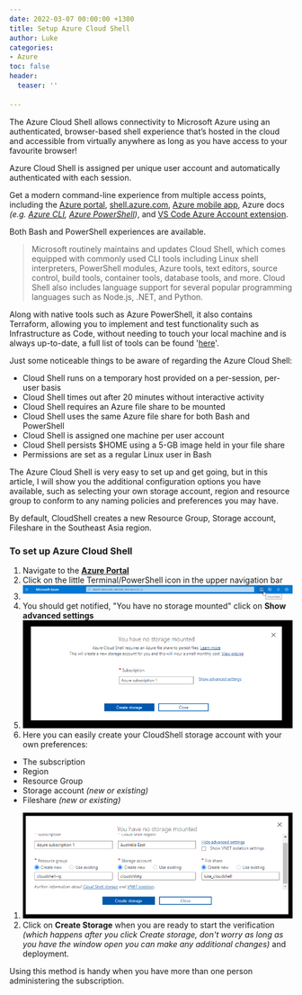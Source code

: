 ```yaml
---
date: 2022-03-07 00:00:00 +1300
title: Setup Azure Cloud Shell
author: Luke
categories:
- Azure
toc: false
header:
  teaser: ''

---
```

The Azure Cloud Shell allows connectivity to Microsoft Azure using an authenticated, browser-based shell experience that’s hosted in the cloud and accessible from virtually anywhere as long as you have access to your favourite browser!

Azure Cloud Shell is assigned per unique user account and automatically authenticated with each session.

Get a modern command-line experience from multiple access points, including the [Azure portal](https://portal.azure.com/), [shell.azure.com](https://shell.azure.com/), [Azure mobile app](https://azure.microsoft.com/en-us/features/azure-portal/mobile-app/), Azure docs _(e.g._ [_Azure CLI_](https://docs.microsoft.com/en-us/cli/azure/overview?view=azure-cli-latest)_,_ [_Azure PowerShell_](https://docs.microsoft.com/en-us/powershell/azure/get-started-azureps?view=azurermps-6.8.1&viewFallbackFrom=azurermps-6.1.0)_)_, and [VS Code Azure Account extension](https://marketplace.visualstudio.com/items?itemName=ms-vscode.azure-account).

Both Bash and PowerShell experiences are available.

> Microsoft routinely maintains and updates Cloud Shell, which comes equipped with commonly used CLI tools including Linux shell interpreters, PowerShell modules, Azure tools, text editors, source control, build tools, container tools, database tools, and more. Cloud Shell also includes language support for several popular programming languages such as Node.js, .NET, and Python.

Along with native tools such as Azure PowerShell, it also contains Terraform, allowing you to implement and test functionality such as Infrastructure as Code, without needing to touch your local machine and is always up-to-date, a full list of tools can be found '[here](https://docs.microsoft.com/en-us/azure/cloud-shell/features "Features & tools for Azure Cloud Shell")'.

Just some noticeable things to be aware of regarding the Azure Cloud Shell:

* Cloud Shell runs on a temporary host provided on a per-session, per-user basis
* Cloud Shell times out after 20 minutes without interactive activity
* Cloud Shell requires an Azure file share to be mounted
* Cloud Shell uses the same Azure file share for both Bash and PowerShell
* Cloud Shell is assigned one machine per user account
* Cloud Shell persists $HOME using a 5-GB image held in your file share
* Permissions are set as a regular Linux user in Bash

The Azure Cloud Shell is very easy to set up and get going, but in this article, I will show you the additional configuration options you have available, such as selecting your own storage account, region and resource group to conform to any naming policies and preferences you may have.

By default, CloudShell creates a new Resource Group, Storage account, Fileshare in the Southeast Asia region.

### To set up Azure Cloud Shell

1. Navigate to the [**Azure Portal**](https://portal.azure.com/#home "Microsoft Azure - Portal")
2. Click on the little Terminal/PowerShell icon in the upper navigation bar
3. ![Azure Portal - Cloud Shell](/uploads/cloudshell_azureportal_icon.png "Azure Portal - Cloud Shell")
4. You should get notified, "You have no storage mounted" click on **Show advanced settings**
5. ![](/uploads/nostgmounted_azureportal.png)
6. Here you can easily create your CloudShell storage account with your own preferences:

* The subscription
* Region
* Resource Group
* Storage account _(new or existing)_
* Fileshare _(new or existing)_

1. ![](/uploads/stgconfigured_azureportal.png)
2. Click on **Create Storage** when you are ready to start the verification _(which happens after you click Create storage, don't worry as long as you have the window open you can make any additional changes)_ and deployment.

Using this method is handy when you have more than one person administering the subscription.